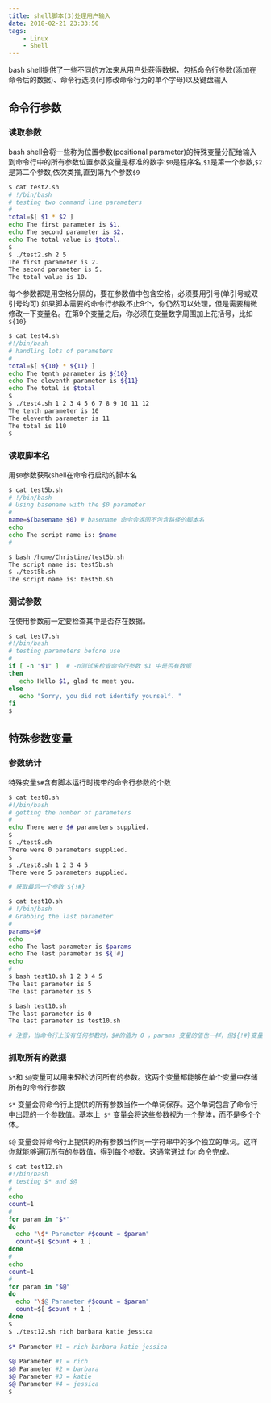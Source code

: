 ```yaml
---
title: shell脚本(3)处理用户输入
date: 2018-02-21 23:33:50
tags: 
    - Linux
    - Shell
---
```


bash shell提供了一些不同的方法来从用户处获得数据，包括命令行参数(添加在命令后的数据)、命令行选项(可修改命令行为的单个字母)以及键盘输入

## 命令行参数

### 读取参数

bash shell会将一些称为位置参数(positional parameter)的特殊变量分配给输入到命令行中的所有参数位置参数变量是标准的数字:`$0`是程序名,`$1`是第一个参数,`$2` 是第二个参数,依次类推,直到第九个参数`$9`

```bash
$ cat test2.sh
# !/bin/bash
# testing two command line parameters
# 
total=$[ $1 * $2 ]
echo The first parameter is $1.
echo The second parameter is $2.
echo The total value is $total.
$ 
$ ./test2.sh 2 5
The first parameter is 2.
The second parameter is 5.
The total value is 10.
```
每个参数都是用空格分隔的，要在参数值中包含空格，必须要用引号(单引号或双引号均可)
如果脚本需要的命令行参数不止9个，你仍然可以处理，但是需要稍微修改一下变量名。在第9个变量之后，你必须在变量数字周围加上花括号，比如`${10}`

```bash
$ cat test4.sh 
#!/bin/bash 
# handling lots of parameters 
# 
total=$[ ${10} * ${11} ] 
echo The tenth parameter is ${10} 
echo The eleventh parameter is ${11} 
echo The total is $total 
$  
$ ./test4.sh 1 2 3 4 5 6 7 8 9 10 11 12 
The tenth parameter is 10 
The eleventh parameter is 11 
The total is 110 
$ 
```

### 读取脚本名

用`$0`参数获取shell在命令行启动的脚本名

```bash
$ cat test5b.sh
# !/bin/bash
# Using basename with the $0 parameter
# 
name=$(basename $0) # basename 命令会返回不包含路径的脚本名
echo
echo The script name is: $name
# 

$ bash /home/Christine/test5b.sh 
The script name is: test5b.sh 
$ ./test5b.sh 
The script name is: test5b.sh 
```

### 测试参数

在使用参数前一定要检查其中是否存在数据。

```bash
$ cat test7.sh 
#!/bin/bash 
# testing parameters before use 
# 
if [ -n "$1" ]  # -n测试来检查命令行参数 $1 中是否有数据
then 
   echo Hello $1, glad to meet you. 
else 
   echo "Sorry, you did not identify yourself. " 
fi 
$  
```

## 特殊参数变量

### 参数统计

特殊变量`$#`含有脚本运行时携带的命令行参数的个数

```bash
$ cat test8.sh 
#!/bin/bash 
# getting the number of parameters 
# 
echo There were $# parameters supplied. 
$  
$ ./test8.sh 
There were 0 parameters supplied. 
$  
$ ./test8.sh 1 2 3 4 5 
There were 5 parameters supplied. 
```

```bash
# 获取最后一个参数 ${!#}

$ cat test10.sh
# !/bin/bash
# Grabbing the last parameter
# 
params=$#
echo
echo The last parameter is $params
echo The last parameter is ${!#}
echo
# 
$ bash test10.sh 1 2 3 4 5 
The last parameter is 5 
The last parameter is 5 

$ bash test10.sh 
The last parameter is 0 
The last parameter is test10.sh 

# 注意，当命令行上没有任何参数时，$#的值为 0 ，params 变量的值也一样，但${!#}变量会返回命令行用到的脚本名
```

### 抓取所有的数据

`$*`和 `$@`变量可以用来轻松访问所有的参数。这两个变量都能够在单个变量中存储所有的命令行参数

`$*` 变量会将命令行上提供的所有参数当作一个单词保存。这个单词包含了命令行中出现的一个参数值。基本上` $*` 变量会将这些参数视为一个整体，而不是多个个体。

`$@` 变量会将命令行上提供的所有参数当作同一字符串中的多个独立的单词。这样你就能够遍历所有的参数值，得到每个参数。这通常通过 for 命令完成。
```bash
$ cat test12.sh
#!/bin/bash
# testing $* and $@
#
echo
count=1
#
for param in "$*"
do
  echo "\$* Parameter #$count = $param"
  count=$[ $count + 1 ]
done
#
echo
count=1
#
for param in "$@"
do
  echo "\$@ Parameter #$count = $param"
  count=$[ $count + 1 ]
done
$ 
$ ./test12.sh rich barbara katie jessica
 
$* Parameter #1 = rich barbara katie jessica
 
$@ Parameter #1 = rich
$@ Parameter #2 = barbara
$@ Parameter #3 = katie
$@ Parameter #4 = jessica
$
```


